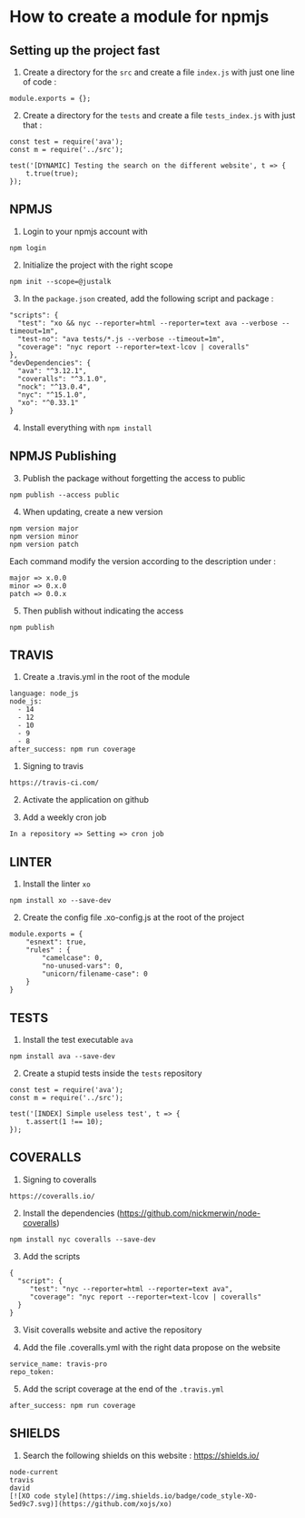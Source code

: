 # How to create a module for npmjs

## Setting up the project fast

1. Create a directory for the `src` and create a file `index.js` with just one line of code :

```
module.exports = {};
```

2. Create a directory for the `tests` and create a file `tests_index.js` with just that :

```
const test = require('ava');
const m = require('../src');

test('[DYNAMIC] Testing the search on the different website', t => {
	t.true(true);
});
```

## NPMJS

1. Login to your npmjs account with

```
npm login
```

2. Initialize the project with the right scope

```
npm init --scope=@justalk

```

3. In the `package.json` created, add the following script and package :

```
"scripts": {
  "test": "xo && nyc --reporter=html --reporter=text ava --verbose --timeout=1m",
  "test-no": "ava tests/*.js --verbose --timeout=1m",
  "coverage": "nyc report --reporter=text-lcov | coveralls"
},
"devDependencies": {
  "ava": "^3.12.1",
  "coveralls": "^3.1.0",
  "nock": "^13.0.4",
  "nyc": "^15.1.0",
  "xo": "^0.33.1"
}
```

4. Install everything with `npm install`



## NPMJS Publishing

3. Publish the package without forgetting the access to public

```
npm publish --access public
```

4. When updating, create a new version

```
npm version major
npm version minor
npm version patch
```

Each command modify the version according to the description under :

```
major => x.0.0
minor => 0.x.0
patch => 0.0.x
```

5. Then publish without indicating the access

```
npm publish
```

## TRAVIS

1. Create a .travis.yml in the root of the module

```
language: node_js
node_js:
  - 14
  - 12
  - 10
  - 9
  - 8
after_success: npm run coverage
```

1. Signing to travis

```
https://travis-ci.com/
```

2. Activate the application on github

3. Add a weekly cron job

```
In a repository => Setting => cron job
```

## LINTER

1. Install the linter `xo`

```
npm install xo --save-dev
```

2. Create the config file .xo-config.js at the root of the project

```
module.exports = {
    "esnext": true,
    "rules" : {
        "camelcase": 0,
        "no-unused-vars": 0,
        "unicorn/filename-case": 0
    }
}
```

## TESTS

1. Install the test executable `ava`

```
npm install ava --save-dev
```

2. Create a stupid tests inside the `tests` repository

```
const test = require('ava');
const m = require('../src');

test('[INDEX] Simple useless test', t => {
	t.assert(1 !== 10);
});
```

## COVERALLS

1. Signing to coveralls

```
https://coveralls.io/
```

2. Install the dependencies (https://github.com/nickmerwin/node-coveralls)

```
npm install nyc coveralls --save-dev
```

3. Add the scripts

```
{
  "script": {
     "test": "nyc --reporter=html --reporter=text ava",
     "coverage": "nyc report --reporter=text-lcov | coveralls"
  }
}
```

3. Visit coveralls website and active the repository

4. Add the file .coveralls.yml with the right data propose on the website

```
service_name: travis-pro
repo_token:
```

5. Add the script coverage at the end of the `.travis.yml`

```
after_success: npm run coverage
```

## SHIELDS

1. Search the following shields on this website : https://shields.io/

```
node-current
travis
david
[![XO code style](https://img.shields.io/badge/code_style-XO-5ed9c7.svg)](https://github.com/xojs/xo)
```

